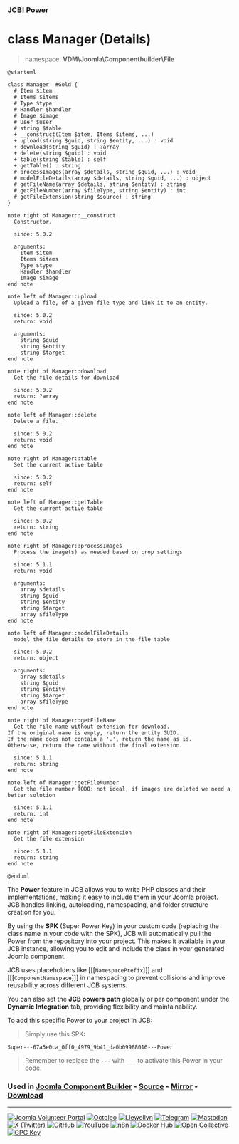 ### JCB! Power
# class Manager (Details)
> namespace: **VDM\Joomla\Componentbuilder\File**

```uml
@startuml

class Manager  #Gold {
  # Item $item
  # Items $items
  # Type $type
  # Handler $handler
  # Image $image
  # User $user
  # string $table
  + __construct(Item $item, Items $items, ...)
  + upload(string $guid, string $entity, ...) : void
  + download(string $guid) : ?array
  + delete(string $guid) : void
  + table(string $table) : self
  + getTable() : string
  # processImages(array $details, string $guid, ...) : void
  # modelFileDetails(array $details, string $guid, ...) : object
  # getFileName(array $details, string $entity) : string
  # getFileNumber(array $fileType, string $entity) : int
  # getFileExtension(string $source) : string
}

note right of Manager::__construct
  Constructor.

  since: 5.0.2
  
  arguments:
    Item $item
    Items $items
    Type $type
    Handler $handler
    Image $image
end note

note left of Manager::upload
  Upload a file, of a given file type and link it to an entity.

  since: 5.0.2
  return: void
  
  arguments:
    string $guid
    string $entity
    string $target
end note

note right of Manager::download
  Get the file details for download

  since: 5.0.2
  return: ?array
end note

note left of Manager::delete
  Delete a file.

  since: 5.0.2
  return: void
end note

note right of Manager::table
  Set the current active table

  since: 5.0.2
  return: self
end note

note left of Manager::getTable
  Get the current active table

  since: 5.0.2
  return: string
end note

note right of Manager::processImages
  Process the image(s) as needed based on crop settings

  since: 5.1.1
  return: void
  
  arguments:
    array $details
    string $guid
    string $entity
    string $target
    array $fileType
end note

note left of Manager::modelFileDetails
  model the file details to store in the file table

  since: 5.0.2
  return: object
  
  arguments:
    array $details
    string $guid
    string $entity
    string $target
    array $fileType
end note

note right of Manager::getFileName
  Get the file name without extension for download.
If the original name is empty, return the entity GUID.
If the name does not contain a '.', return the name as is.
Otherwise, return the name without the final extension.

  since: 5.1.1
  return: string
end note

note left of Manager::getFileNumber
  Get the file number TODO: not ideal, if images are deleted we need a better solution

  since: 5.1.1
  return: int
end note

note right of Manager::getFileExtension
  Get the file extension

  since: 5.1.1
  return: string
end note

@enduml
```

The **Power** feature in JCB allows you to write PHP classes and their implementations,
making it easy to include them in your Joomla project. JCB handles linking, autoloading,
namespacing, and folder structure creation for you.

By using the **SPK** (Super Power Key) in your custom code (replacing the class name
in your code with the SPK), JCB will automatically pull the Power from the repository
into your project. This makes it available in your JCB instance, allowing you to edit
and include the class in your generated Joomla component.

JCB uses placeholders like [[[`NamespacePrefix`]]] and [[[`ComponentNamespace`]]] in
namespacing to prevent collisions and improve reusability across different JCB systems.

You can also set the **JCB powers path** globally or per component under the
**Dynamic Integration** tab, providing flexibility and maintainability.

To add this specific Power to your project in JCB:

> Simply use this SPK:
```
Super---67a5e0ca_0ff0_4979_9b41_da0b09988016---Power
```
> Remember to replace the `---` with `___` to activate this Power in your code.

### Used in [Joomla Component Builder](https://www.joomlacomponentbuilder.com) - [Source](https://git.vdm.dev/joomla/Component-Builder) - [Mirror](https://github.com/vdm-io/Joomla-Component-Builder) - [Download](https://git.vdm.dev/joomla/pkg-component-builder/releases)

---
[![Joomla Volunteer Portal](https://img.shields.io/badge/-Joomla-gold?logo=joomla)](https://volunteers.joomla.org/joomlers/1396-llewellyn-van-der-merwe "Join Llewellyn on the Joomla Volunteer Portal: Shaping the Future Together!") [![Octoleo](https://img.shields.io/badge/-Octoleo-black?logo=linux)](https://git.vdm.dev/octoleo "--quiet") [![Llewellyn](https://img.shields.io/badge/-Llewellyn-ffffff?logo=gitea)](https://git.vdm.dev/Llewellyn "Collaborate and Innovate with Llewellyn on Git: Building a Better Code Future!") [![Telegram](https://img.shields.io/badge/-Telegram-blue?logo=telegram)](https://t.me/Joomla_component_builder "Join Llewellyn and the Community on Telegram: Building Joomla Components Together!") [![Mastodon](https://img.shields.io/badge/-Mastodon-9e9eec?logo=mastodon)](https://joomla.social/@llewellyn "Connect and Engage with Llewellyn on Joomla Social: Empowering Communities, One Post at a Time!") [![X (Twitter)](https://img.shields.io/badge/-X-black?logo=x)](https://x.com/llewellynvdm "Join the Conversation with Llewellyn on X: Where Ideas Take Flight!") [![GitHub](https://img.shields.io/badge/-GitHub-181717?logo=github)](https://github.com/Llewellynvdm "Build, Innovate, and Thrive with Llewellyn on GitHub: Turning Ideas into Impact!") [![YouTube](https://img.shields.io/badge/-YouTube-ff0000?logo=youtube)](https://www.youtube.com/@OctoYou "Explore, Learn, and Create with Llewellyn on YouTube: Your Gateway to Inspiration!") [![n8n](https://img.shields.io/badge/-n8n-black?logo=n8n)](https://n8n.io/creators/octoleo "Effortless Automation and Impactful Workflows with Llewellyn on n8n!") [![Docker Hub](https://img.shields.io/badge/-Docker-grey?logo=docker)](https://hub.docker.com/u/llewellyn "Llewellyn on Docker: Containerize Your Creativity!") [![Open Collective](https://img.shields.io/badge/-Donate-green?logo=opencollective)](https://opencollective.com/joomla-component-builder "Donate towards JCB: Help Llewellyn financially so he can continue developing this great tool!") [![GPG Key](https://img.shields.io/badge/-GPG-blue?logo=gnupg)](https://git.vdm.dev/Llewellyn/gpg "Unlock Trust and Security with Llewellyn's GPG Key: Your Gateway to Verified Connections!")